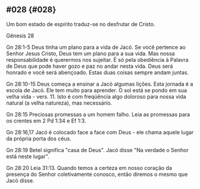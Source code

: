 ## #028 {#028}

Um bom estado de espírito traduz-se no desfrutar de Cristo.

Gênesis 28

Gn 28:1-5 Deus tinha um plano para a vida de Jacó. Se você pertence ao Senhor Jesus Cristo, Deus tem um plano para a sua vida. Mas nossa responsabilidade é querermos nos sujeitar. É só pela obediência à Palavra de Deus que pode haver gozo e paz no andar nesta vida. Deus será honrado e você será abençoado. Estas duas coisas sempre andam juntas.

Gn 28:10-15 Deus começa a ensinar a Jacó algumas lições. Esta jornada é a escola de Jacó. Ele tem muito para aprender. O sol está se pondo em sua velha vida - vers. 11\. Isto é com freqüência algo doloroso para nossa vida natural (a velha natureza), mas necessário.

Gn 28:15 Preciosas promessas a um homem falho. Leia as promessas para os crentes em 2 Pd 1:34 e Ef 1:3.

Gn 28:16,17 Jacó é colocado face a face com Deus - ele chama aquele lugar da própria porta dos céus.

Gn 28:19 Betel significa &quot;casa de Deus&quot;. Jacó disse &quot;Na verdade o Senhor está neste lugar&quot;.

Gn 28:20 Leia 31:13\. Quando temos a certeza em nosso coração da presença do Senhor coletivamente conosco, então diremos o mesmo que Jacó disse.